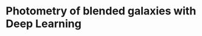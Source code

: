 Photometry of blended galaxies with Deep Learning
=================================================

